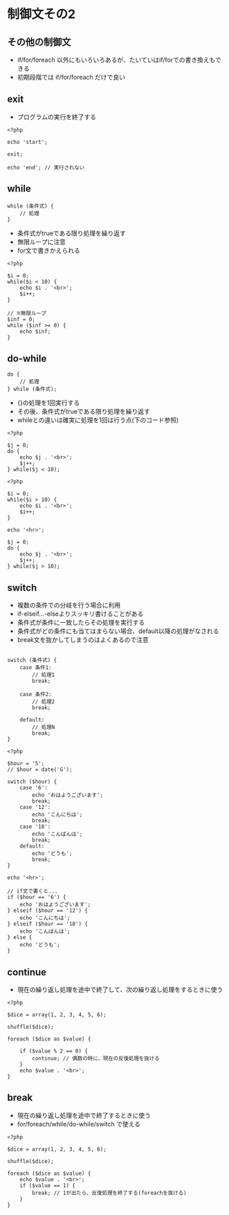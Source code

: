 # 制御文その2

## その他の制御文
- if/for/foreach 以外にもいろいろあるが、たいていはif/forでの書き換えもできる
- 初期段階では if/for/foreach だけで良い

## exit
- プログラムの実行を終了する

```php:exit.php
<?php

echo 'start';

exit;

echo 'end'; // 実行されない
```


## while

```txt:while文
while (条件式) {
    // 処理
}
```

- 条件式がtrueである限り処理を繰り返す
- 無限ループに注意
- for文で書きかえられる

```php:while.php
<?php

$i = 0;
while($i < 10) {
    echo $i . '<br>';
    $i++;
}

// ※無限ループ
$inf = 0;
while ($inf >= 0) {
    echo $inf;
}
```

## do-while

```txt:while文
do {
    // 処理
} while (条件式);
```

- {}の処理を1回実行する
- その後、条件式がtrueである限り処理を繰り返す
- whileとの違いは確実に処理を1回は行う点(下のコード参照)

```php:do-while_1.php
<?php

$j = 0;
do {
    echo $j . '<br>';
    $j++;
} while($j < 10);
```

```php:do-while_2.php
<?php

$i = 0;
while($i > 10) {
    echo $i . '<br>';
    $i++;
}

echo '<hr>';

$j = 0;
do {
    echo $j . '<br>';
    $j++;
} while($j > 10);
```

## switch
- 複数の条件での分岐を行う場合に利用
- if-elseif...-elseよりスッキリ書けることがある
- 条件式が条件に一致したらその処理を実行する
- 条件式がどの条件にも当てはまらない場合、default以降の処理がなされる
- break文を抜かしてしまうのはよくあるので注意

```txt:switch文

switch (条件式) {
    case 条件1:
        // 処理1
        break;

    case 条件2:
        // 処理2
        break;

    default:
        // 処理N
        break;
}
```

```php:switch.php
<?php

$hour = '5';
// $hour = date('G');

switch ($hour) {
    case '6':
        echo 'おはようございます';
        break;
    case '12':
        echo 'こんにちは';
        break;
    case '18':
        echo 'こんばんは';
        break;
    default:
        echo 'どうも';
        break;
}

echo '<hr>';

// if文で書くと...
if ($hour == '6') {
    echo 'おはようございます';
} elseif ($hour == '12') {
    echo 'こんにちは';
} elseif ($hour == '18') {
    echo 'こんばんは';
} else {
    echo 'どうも';
}
```

## continue
- 現在の繰り返し処理を途中で終了して、次の繰り返し処理をするときに使う

```php:continue.php
<?php

$dice = array(1, 2, 3, 4, 5, 6);

shuffle($dice);

foreach ($dice as $value) {

    if ($value % 2 == 0) {
        continue; // 偶数の時に、現在の反復処理を抜ける
    }
    echo $value . '<br>';
}
```

## break
- 現在の繰り返し処理を途中で終了するときに使う
- for/foreach/while/do-while/switch で使える

```php:break.php
<?php

$dice = array(1, 2, 3, 4, 5, 6);

shuffle($dice);

foreach ($dice as $value) {
    echo $value . '<br>';
    if ($value == 1) {
        break; // 1が出たら、反復処理を終了する(foreachを抜ける)
    }
}
```


